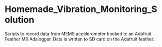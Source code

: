 # Homemade_Vibration_Monitoring_Solution
Scripts to record data from MEMS accelerometer hooked to an Adafruit Feather M0 Adalogger. Data is written to SD card on the Adafruit feather.
